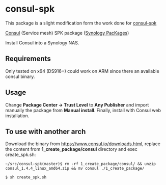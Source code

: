 # consul-spk

This package is a slight modification form the work done for [consul-spk](https://github.com/alexandregz/gogs-spk)

[Consul](https://consul.io) (Service mesh) SPK package ([Synology PacKages](https://www.synology.com/en-us/dsm/app_packages))

Install Consul into a Synology NAS.

## Requirements

Only tested on x64 (DS916+) could work on ARM since there an available consul binary.

## Usage

Change **Package Center -> Trust Level** to **Any Publisher** and import manually the package from **Manual install**.
Finally, install with Consul web installation.

## To use with another arch

Download the binary from https://www.consul.io/downloads.html, replace the content from **1_create_package/consul** directory and exec create_spk.sh:

```~/src/consul-spk(master)$ rm -rf 1_create_package/consul/ && unzip consul_1.4.4_linux_amd64.zip && mv consul ./1_create_package/```

```$ sh create_spk.sh```

